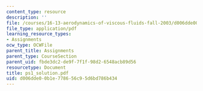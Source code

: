 ```yaml
---
content_type: resource
description: ''
file: /courses/16-13-aerodynamics-of-viscous-fluids-fall-2003/d006dde00b1e778656c95d6bd786b434_ps1_solution.pdf
file_type: application/pdf
learning_resource_types:
- Assignments
ocw_type: OCWFile
parent_title: Assignments
parent_type: CourseSection
parent_uid: fbde3dc2-de9f-7f1f-98d2-6548acb89d56
resourcetype: Document
title: ps1_solution.pdf
uid: d006dde0-0b1e-7786-56c9-5d6bd786b434
---
```

